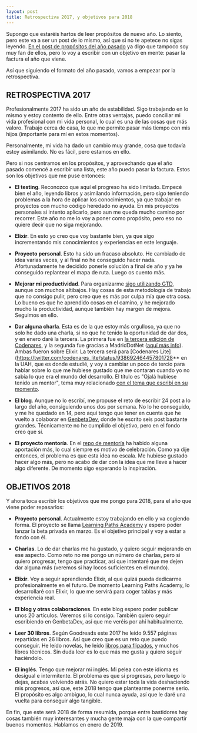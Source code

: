 ```yaml
---
layout: post
title: Retrospectiva 2017, y objetivos para 2018
---
```



Supongo que estaréis hartos de leer propósitos de nuevo año. Lo siento, pero este va a ser un post de lo mismo, así que si no te apetece no sigas leyendo. [En el post de propósitos del año pasado](http://charlascylon.com/2017-01-10-objetivos-para-2017) ya digo que tampoco soy muy fan de ellos, pero lo voy a escribir con un objetivo en mente: pasar la factura el año que viene. 

Así que siguiendo el formato del año pasado, vamos a empezar por la retrospectiva.

## RETROSPECTIVA 2017

Profesionalmente 2017 ha sido un año de estabilidad. Sigo trabajando en lo mismo y estoy contento de ello. Entre otras ventajas, puedo conciliar mi vida profesional con mi vida personal, lo cual es una de las cosas que más valoro. Trabajo cerca de casa, lo que me permite pasar más tiempo con mis hijos (importante para mí en estos momentos). 

Personalmente, mi vida ha dado un cambio muy grande, cosa que todavía estoy asimilando. No es fácil, pero estamos en ello.

Pero si nos centramos en los propósitos, y aprovechando que el año pasado comencé a escribir una lista, este año puedo pasar la factura. Estos son los objetivos que me puse entonces:

- **El testing**. Reconozco que aquí el progreso ha sido limitado. Empecé bien el año, leyendo libros y asimilando información, pero sigo teniendo problemas a la hora de aplicar los conocimientos, ya que trabajar en proyectos con mucho código heredado no ayuda. En mis proyectos personales si intento aplicarlo, pero aun me queda mucho camino por recorrer. Este año no me lo voy a poner como propósito, pero eso no quiere decir que no siga mejorando. 

- **Elixir**. En esto yo creo que voy bastante bien, ya que sigo incrementando mis conocimientos y experiencias en este lenguaje. 

- **Proyecto personal**. Esto ha sido un fracaso absoluto. He cambiado de idea varias veces, y al final no he conseguido hacer nada. Afortunadamente he decidido ponerle solución a final de año y ya he conseguido replantear el mapa de ruta. Luego os cuento más.

- **Mejorar mi productividad**. Para organizarme [sigo utilizando GTD](http://charlascylon.com/2017-03-01-productividad-con-gtd), aunque con muchos altibajos. Hay cosas de esta metodología de trabajo que no consigo pulir, pero creo que es más por culpa mía que otra cosa. Lo bueno es que he aprendido cosas en el camino, y he mejorado mucho la productividad, aunque también hay margen de mejora. Seguimos en ello.

- **Dar alguna charla**. Esta es de la que estoy más orgulloso, ya que no solo he dado una charla, si no que he tenido la oportunidad de dar dos, y en enero daré la tercera. La primera fue en [la tercera edición de Codenares](http://charlascylon.com/2017-06-13-tercera-edicion-codenares), y la segunda fue gracias a MadridDotNet ([aquí más info](https://github.com/rubenfa/madriddotnet)). Ambas fueron sobre Elixir. La tercera será para [Codenares Lite](https://twitter.com/codenares_lite/status/938692464457801728** en la UAH, que es donde estudié, y voy a cambiar un poco de tercio para hablar sobre lo que me hubiese gustado que me contaran cuando yo no sabía lo que era el mundo del desarrollo. El título es "Ojalá hubiese tenido un mentor", tema muy relacionado [con el tema que escribí en su momento](http://charlascylon.com/2016-12-14-ojala-hubiese-tenido-un-mentor).

- **El blog**. Aunque no lo escribí, me propuse el reto de escribir 24 post a lo largo del año, consiguiendo unos dos por semana. No lo he conseguido, y me he quedado en 14, pero aquí tengo que tener en cuenta que he vuelto a colaborar en [GenbetaDev](https://www.genbetadev.com/autor/rubenfa), donde he escrito seis post bastante grandes. Técnicamente no he cumplido el objetivo, pero en el fondo creo que sí.

- **El proyecto mentoría**. En el [repo de mentoría](https://github.com/rubenfa/mentoria) ha habido alguna aportación más, lo cual siempre es motivo de celebración. Como ya dije entonces, el problema es que esta idea no escala. Me hubiese gustado hacer algo más, pero no acabo de dar con la idea que me lleve a hacer algo diferente. De momento sigo esperando la inspiración.


## OBJETIVOS 2018

Y ahora toca escribir los objetivos que me pongo para 2018, para el año que viene poder repasarlos:

- **Proyecto personal**. Actualmente estoy trabajando en ello y va cogiendo forma. El proyecto se llama [Learning Paths Academy](https://es.learningpaths.academy/) y espero poder lanzar la beta privada en marzo. Es el objetivo principal y voy a estar a fondo con él.

- **Charlas**. Lo de dar charlas me ha gustado, y quiero seguir mejorando en ese aspecto. Como reto no me pongo un número de charlas, pero si quiero progresar, tengo que practicar, así que intentaré que me dejen dar alguna más (veremos si hay locos suficientes en el mundo).

- **Elixir**. Voy a seguir aprendiendo Elixir, al que quizá pueda dedicarme profesionalmente en el futuro. De momento Learning Paths Academy, lo desarrollaré con Elixir, lo que me servirá para coger tablas y más experiencia real.

- **El blog y otras colaboraciones**. En este blog espero poder publicar unos 20 artículos. Veremos si lo consigo. También quiero seguir escribiendo en GenbetaDev, así que me veréis por ahí habitualmente.

- **Leer 30 libros**. Según Goodreads este 2017 he leído 9.557 páginas repartidas en 26 libros. Así que creo que es un reto que puedo conseguir. He leído novelas, he leído [libros para flipados](http://charlascylon.com/2017-10-11-libros-para-flipados), y muchos libros técnicos. Sin duda leer es lo que más me gusta y quiero seguir haciéndolo. 

- **El inglés**. Tengo que mejorar mi inglés. Mi pelea con este idioma es desigual e intermitente. El problema es que si progresas, pero luego lo dejas, acabas volviendo atrás. No quiero estar toda la vida deshaciendo mis progresos, así que, este 2018 tengo que plantearme ponerme serio. El propósito es algo ambiguo, lo cual nunca ayuda, así que le daré una vuelta para conseguir algo tangible.

En fin, que este será 2018 de forma resumida, porque entre bastidores hay cosas también muy interesantes y mucha gente maja con la que compartir buenos momentos. Hablamos en enero de 2019.
